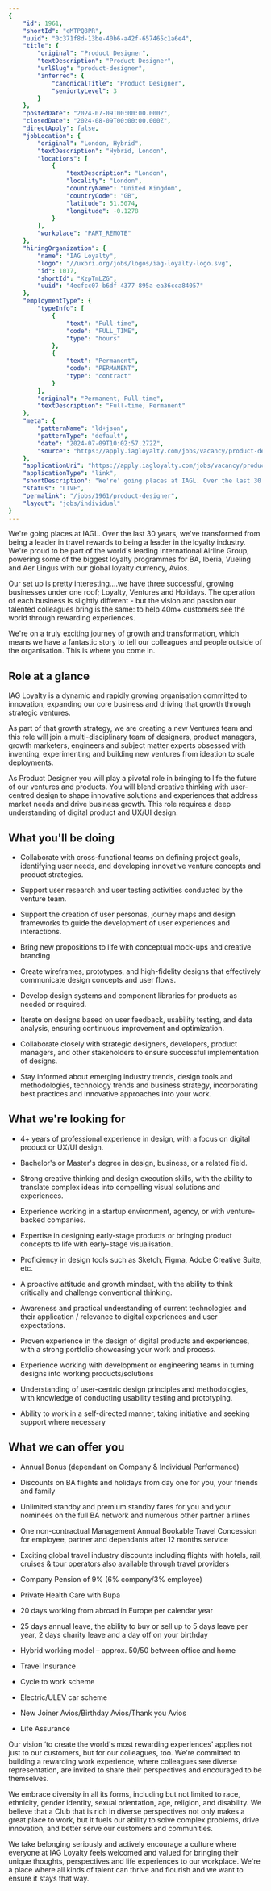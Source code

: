 ```yaml
---
{
	"id": 1961,
	"shortId": "eMTPQ8PR",
	"uuid": "0c371f8d-13be-40b6-a42f-657465c1a6e4",
	"title": {
		"original": "Product Designer",
		"textDescription": "Product Designer",
		"urlSlug": "product-designer",
		"inferred": {
			"canonicalTitle": "Product Designer",
			"seniortyLevel": 3
		}
	},
	"postedDate": "2024-07-09T00:00:00.000Z",
	"closedDate": "2024-08-09T00:00:00.000Z",
	"directApply": false,
	"jobLocation": {
		"original": "London, Hybrid",
		"textDescription": "Hybrid, London",
		"locations": [
			{
				"textDescription": "London",
				"locality": "London",
				"countryName": "United Kingdom",
				"countryCode": "GB",
				"latitude": 51.5074,
				"longitude": -0.1278
			}
		],
		"workplace": "PART_REMOTE"
	},
	"hiringOrganization": {
		"name": "IAG Loyalty",
		"logo": "//uxbri.org/jobs/logos/iag-loyalty-logo.svg",
		"id": 1017,
		"shortId": "KzpTmLZG",
		"uuid": "4ecfcc07-b6df-4377-895a-ea36cca84057"
	},
	"employmentType": {
		"typeInfo": [
			{
				"text": "Full-time",
				"code": "FULL_TIME",
				"type": "hours"
			},
			{
				"text": "Permanent",
				"code": "PERMANENT",
				"type": "contract"
			}
		],
		"original": "Permanent, Full-time",
		"textDescription": "Full-time, Permanent"
	},
	"meta": {
		"patternName": "ld+json",
		"patternType": "default",
		"date": "2024-07-09T10:02:57.272Z",
		"source": "https://apply.iagloyalty.com/jobs/vacancy/product-designer-1242-london/1260/description/?/?_channelid=37"
	},
	"applicationUri": "https://apply.iagloyalty.com/jobs/vacancy/product-designer-1242-london/1260/description/?/?_channelid=37",
	"applicationType": "link",
	"shortDescription": "We're' going places at IAGL. Over the last 30 years, we've' transformed from being a leader in travel rewards to being a leader in the loyalty industry. We're' proud to be part of the world's'",
	"status": "LIVE",
	"permalink": "/jobs/1961/product-designer",
	"layout": "jobs/individual"
}
---
```

<p>We're going places at IAGL. Over the last 30 years, we've transformed from being a leader in travel rewards to being a leader in the loyalty industry. We're proud to be part of the world's leading International Airline Group, powering some of the biggest loyalty programmes for BA, Iberia, Vueling and Aer Lingus with our global loyalty currency, Avios.    </p><p>Our set up is pretty interesting….we have three successful, growing businesses under one roof; Loyalty, Ventures and Holidays. The operation of each business is slightly different - but the vision and passion our talented colleagues bring is the same: to help 40m+ customers see the world through rewarding experiences. </p><p>We're on a truly exciting journey of growth and transformation, which means we have a fantastic story to tell our colleagues and people outside of the organisation. This is where you come in. </p><h2>Role at a glance</h2><p>IAG Loyalty is a dynamic and rapidly growing organisation committed to innovation, expanding our core business and driving that growth through strategic ventures.</p><p>As part of that growth strategy, we are creating a new Ventures team and this role will join a multi-disciplinary team of designers, product managers, growth marketers, engineers and subject matter experts obsessed with inventing, experimenting and building new ventures from ideation to scale deployments.</p><p>As Product Designer you will play a pivotal role in bringing to life the future of our ventures and products. You will blend creative thinking with user-centred design to shape innovative solutions and experiences that address market needs and drive business growth. This role requires a deep understanding of digital product and UX/UI design.</p><h2>What you'll be doing</h2><ul><li><p>Collaborate with cross-functional teams on defining project goals, identifying user needs, and developing innovative venture concepts and product strategies.</p></li><li><p>Support user research and user testing activities conducted by the venture team.</p></li><li><p>Support the creation of user personas, journey maps and design frameworks to guide the development of user experiences and interactions.</p></li><li><p>Bring new propositions to life with conceptual mock-ups and creative branding</p></li><li><p>Create wireframes, prototypes, and high-fidelity designs that effectively communicate design concepts and user flows.</p></li><li><p>Develop design systems and component libraries for products as needed or required.</p></li><li><p>Iterate on designs based on user feedback, usability testing, and data analysis, ensuring continuous improvement and optimization.</p></li><li><p>Collaborate closely with strategic designers, developers, product managers, and other stakeholders to ensure successful implementation of designs.</p></li><li><p>Stay informed about emerging industry trends, design tools and methodologies, technology trends and business strategy, incorporating best practices and innovative approaches into your work.</p></li></ul><h2>What we're looking for</h2><ul><li><p>4+ years of professional experience in design, with a focus on digital product or UX/UI design.</p></li><li><p>Bachelor's or Master's degree in design, business, or a related field.</p></li><li><p>Strong creative thinking and design execution skills, with the ability to translate complex ideas into compelling visual solutions and experiences.</p></li><li><p>Experience working in a startup environment, agency, or with venture-backed companies.</p></li><li><p>Expertise in designing early-stage products or bringing product concepts to life with early-stage visualisation.</p></li><li><p>Proficiency in design tools such as Sketch, Figma, Adobe Creative Suite, etc.</p></li><li><p>A proactive attitude and growth mindset, with the ability to think critically and challenge conventional thinking.</p></li><li><p>Awareness and practical understanding of current technologies and their application / relevance to digital experiences and user expectations.</p></li><li><p>Proven experience in the design of digital products and experiences, with a strong portfolio showcasing your work and process.</p></li><li><p>Experience working with development or engineering teams in turning designs into working products/solutions</p></li><li><p>Understanding of user-centric design principles and methodologies, with knowledge of conducting usability testing and prototyping.</p></li><li><p>Ability to work in a self-directed manner, taking initiative and seeking support where necessary</p></li></ul><h2>What we can offer you</h2><ul><li><p>Annual Bonus (dependant on Company &amp; Individual Performance)</p></li><li><p>Discounts on BA flights and holidays from day one for you, your friends and family</p></li><li><p>Unlimited standby and premium standby fares for you and your nominees on the full BA network and numerous other partner airlines</p></li><li><p>One non-contractual Management Annual Bookable Travel Concession for employee, partner and dependants after 12 months service</p></li><li><p>Exciting global travel industry discounts including flights with hotels, rail, cruises &amp; tour operators also available through travel providers</p></li><li><p>Company Pension of 9% (6% company/3% employee)</p></li><li><p>Private Health Care with Bupa</p></li><li><p>20 days working from abroad in Europe per calendar year</p></li><li><p>25 days annual leave, the ability to buy or sell up to 5 days leave per year, 2 days charity leave and a day off on your birthday</p></li><li><p>Hybrid working model – approx. 50/50 between office and home</p></li><li><p>Travel Insurance</p></li><li><p>Cycle to work scheme</p></li><li><p>Electric/ULEV car scheme</p></li><li><p>New Joiner Avios/Birthday Avios/Thank you Avios</p></li><li><p>Life Assurance</p></li></ul><p>Our vision ‘to create the world's most rewarding experiences' applies not just to our customers, but for our colleagues, too. We're committed to building a rewarding work experience, where colleagues see diverse representation, are invited to share their perspectives and encouraged to be themselves.</p><p>We embrace diversity in all its forms, including but not limited to race, ethnicity, gender identity, sexual orientation, age, religion, and disability. We believe that a Club that is rich in diverse perspectives not only makes a great place to work, but it fuels our ability to solve complex problems, drive innovation, and better serve our customers and communities.</p><p>We take belonging seriously and actively encourage a culture where everyone at IAG Loyalty feels welcomed and valued for bringing their unique thoughts, perspectives and life experiences to our workplace. We're a place where all kinds of talent can thrive and flourish and we want to ensure it stays that way.</p>

